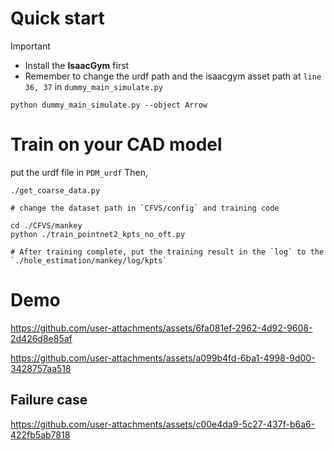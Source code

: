 
# Quick start
> [!IMPORTANT]
> * Install the **IsaacGym** first
> * Remember to change the urdf path and the isaacgym asset path at `line 36, 37` in `dummy_main_simulate.py`

```
python dummy_main_simulate.py --object Arrow 
```

# Train on your CAD model

put the urdf file in `PDM_urdf`
Then, 
```
./get_coarse_data.py
```

```
# change the dataset path in `CFVS/config` and training code

cd ./CFVS/mankey
python ./train_pointnet2_kpts_no_oft.py

# After training complete, put the training result in the `log` to the `./hole_estimation/mankey/log/kpts`
```

# Demo
https://github.com/user-attachments/assets/6fa081ef-2962-4d92-9608-2d426d8e85af


https://github.com/user-attachments/assets/a099b4fd-6ba1-4998-9d00-3428757aa518

## Failure case

https://github.com/user-attachments/assets/c00e4da9-5c27-437f-b6a6-422fb5ab7818



